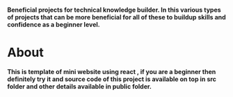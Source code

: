 #### Beneficial projects for technical knowledge builder. In this various types of projects that can be more beneficial for all of these to buildup skills and confidence as a beginner level.

# About 

#### This is template of mini website using react , if you are a beginner then definitely try it and source code of this project is available on top in src folder and other details available in public folder.
